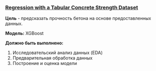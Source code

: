 ### [Regression with a Tabular Concrete Strength Dataset](https://www.kaggle.com/competitions/playground-series-s3e9/overview)

__Цель__ - предсказать прочность бетона на основе предоставленных данных.

__Модель:__ XGBoost

__Должно быть выполнено:__
1) Исследовательский анализ данных (EDA)
2) Предварительная обработка данных
3) Построение и оценка модели